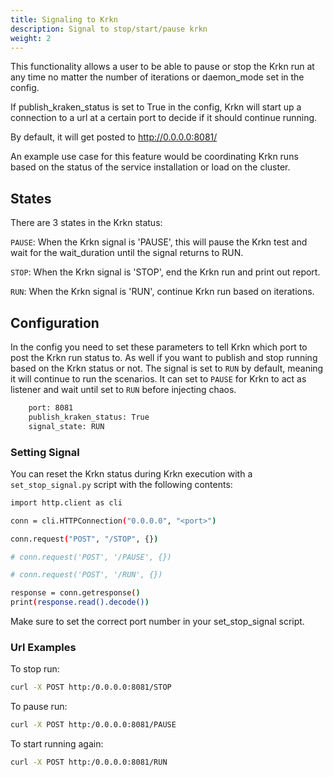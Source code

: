```yaml
---
title: Signaling to Krkn
description: Signal to stop/start/pause krkn
weight: 2
---
```


This functionality allows a user to be able to pause or stop the Krkn run at any time no matter the number of iterations or daemon_mode set in the config.

If publish_kraken_status is set to True in the config, Krkn will start up a connection to a url at a certain port to decide if it should continue running.

By default, it will get posted to http://0.0.0.0:8081/

An example use case for this feature would be coordinating Krkn runs based on the status of the service installation or load on the cluster.



## States
There are 3 states in the Krkn status:

```PAUSE```: When the Krkn signal is 'PAUSE', this will pause the Krkn test and wait for the wait_duration until the signal returns to RUN.

```STOP```: When the Krkn signal is 'STOP', end the Krkn run and print out report.

```RUN```: When the Krkn signal is 'RUN', continue Krkn run based on iterations.



## Configuration

In the config you need to set these parameters to tell Krkn which port to post the Krkn run status to.
As well if you want to publish and stop running based on the Krkn status or not.
The signal is set to `RUN` by default, meaning it will continue to run the scenarios. It can set to `PAUSE` for Krkn to act as listener and wait until set to `RUN` before injecting chaos.
```bash
    port: 8081
    publish_kraken_status: True
    signal_state: RUN
```


### Setting Signal

You can reset the Krkn status during Krkn execution with a `set_stop_signal.py` script with the following contents:

```bash
import http.client as cli

conn = cli.HTTPConnection("0.0.0.0", "<port>")

conn.request("POST", "/STOP", {})

# conn.request('POST', '/PAUSE', {})

# conn.request('POST', '/RUN', {})

response = conn.getresponse()
print(response.read().decode())
```

Make sure to set the correct port number in your set_stop_signal script.

### Url Examples
To stop run:

```bash
curl -X POST http:/0.0.0.0:8081/STOP
```

To pause run:
```bash
curl -X POST http:/0.0.0.0:8081/PAUSE
```

To start running again:
```bash
curl -X POST http:/0.0.0.0:8081/RUN
```